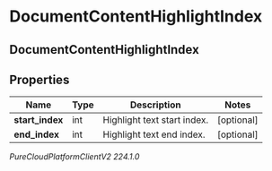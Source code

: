 # DocumentContentHighlightIndex

## DocumentContentHighlightIndex

## Properties

|Name | Type | Description | Notes|
|------------ | ------------- | ------------- | -------------|
| **start_index** | int | Highlight text start index. | [optional] |
| **end_index** | int | Highlight text end index. | [optional] |



_PureCloudPlatformClientV2 224.1.0_
